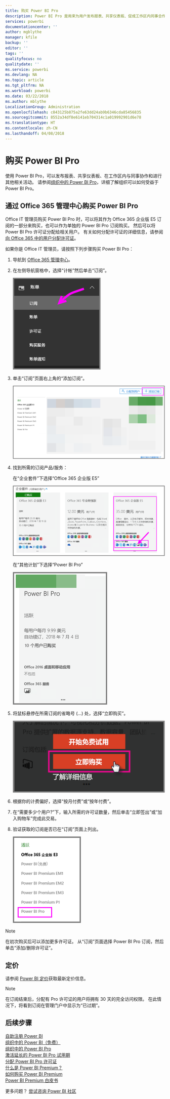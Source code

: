 ```yaml
---
title: 购买 Power BI Pro
description: Power BI Pro 是用来为用户发布报表、共享仪表板、促成工作区内同事合作和进行其他相关活动。
services: powerbi
documentationcenter: ''
author: mgblythe
manager: kfile
backup: ''
editor: ''
tags: ''
qualityfocus: no
qualitydate: ''
ms.service: powerbi
ms.devlang: NA
ms.topic: article
ms.tgt_pltfrm: NA
ms.workload: powerbi
ms.date: 03/22/2018
ms.author: mblythe
LocalizationGroup: Administration
ms.openlocfilehash: c843125b875a2fe63dd24ab9b6346cda85456835
ms.sourcegitcommit: 8552a34df8e6141eb704314c1a019992901d6e78
ms.translationtype: HT
ms.contentlocale: zh-CN
ms.lasthandoff: 04/08/2018
---
```

# <a name="purchasing-power-bi-pro"></a>购买 Power BI Pro

使用 Power BI Pro，可以发布报表、共享仪表板、在工作区内与同事协作和进行其他相关活动。 请参阅[组织中的 Power BI Pro](service-admin-power-bi-pro-in-your-organization.md)，详细了解组织可以如何受益于 Power BI Pro。

## <a name="purchasing-power-bi-pro-through-office-365-admin-center"></a>通过 Office 365 管理中心购买 Power BI Pro

Office IT 管理员购买 Power BI Pro 时，可以将其作为 Office 365 企业版 E5 订阅的一部分来购买，也可以作为单独的 Power BI Pro 订阅购买。 然后可以将 Power BI Pro 许可证分配给相关用户。 有关如何分配许可证的详细信息，请参阅[向 Office 365 中的用户分配许可证](https://support.office.com/en-us/article/assign-licenses-to-users-in-office-365-for-business-997596b5-4173-4627-b915-36abac6786dc?ui=en-US&rs=en-US&ad=US)。

如果你是 Office IT 管理员，请按照下列步骤购买 Power BI Pro：

1. 导航到 [Office 365 管理中心](https://portal.office.com/adminportal/home#/homepage)。
2. 在左侧导航窗格中，选择“计帐”然后单击“订阅”。

    ![导航窗格](media/service-admin-purchasing-power-bi-pro/service-purchasing-power-bi-pro/service-purchasing-power-bi-pro-01.png)

3. 单击“订阅”页面右上角的“添加订阅”。

    ![订阅](media/service-admin-purchasing-power-bi-pro/service-purchasing-power-bi-pro/service-purchasing-power-bi-pro-02.png)

4. 找到所需的订阅产品/服务：

    在“企业套件”下选择“Office 365 企业版 E5”

    ![Office E5 订阅](media/service-admin-purchasing-power-bi-pro/service-purchasing-power-bi-pro/service-purchasing-power-bi-pro-03.png)

    在“其他计划”下选择“Power BI Pro”

    ![PBI 订阅](media/service-admin-purchasing-power-bi-pro/service-purchasing-power-bi-pro/service-purchasing-power-bi-pro-04.png)

5. 将鼠标悬停在所需订阅的省略号 (...) 处，选择“立即购买”。

    ![立即购买](media/service-admin-purchasing-power-bi-pro/service-purchasing-power-bi-pro/service-purchasing-power-bi-pro-05.png)

6. 根据你的计费偏好，选择“按月付费”或“按年付费”。
7. 在“需要多少个用户?”下，输入所需的许可证数量，然后单击“立即签出”或“加入购物车”完成此交易。
8. 验证获取的订阅是否已在“订阅”页面上列出。

   ![获取的订阅](media/service-admin-purchasing-power-bi-pro/service-purchasing-power-bi-pro/service-purchasing-power-bi-pro-06.png)

> [!NOTE]
> 在初次购买后可以添加更多许可证。 从“订阅”页面选择 Power BI Pro 订阅，然后单击“添加/删除许可证”。
>

## <a name="pricing"></a>定价

请参阅 [Power BI 定价](https://powerbi.microsoft.com/en-us/pricing/)获取最新定价信息。

> [!NOTE]
> 在订阅结束后，分配有 Pro 许可证的用户将拥有 30 天的完全访问权限。 在此情况下，将看到订阅在管理门户中显示为“已过期”。
>

## <a name="next-steps"></a>后续步骤
[自助注册 Power BI](service-admin-signing-up-for-power-bi-with-a-new-office-365-trial.md)
<br/>
[组织中的 Power BI（免费）](service-admin-service-free-in-your-organization.md)
<br/>
[组织中的 Power BI Pro](service-admin-power-bi-pro-in-your-organization.md)
<br/>
[激活延长的 Power BI Pro 试用期](service-extended-pro-trial.md)
<br/>
[分配 Power BI Pro 许可证](service-admin-assigning-power-bi-pro-licenses.md)
<br/>
[什么是 Power BI Premium？](service-admin-premium-manage.md)
<br/>
[如何购买 Power BI Premium](service-admin-premium-purchase.md)
<br/>
[Power BI Premium 白皮书](https://aka.ms/pbipremiumwhitepaper)

更多问题？ [尝试咨询 Power BI 社区](https://community.powerbi.com/)

